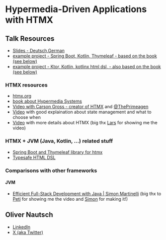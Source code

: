 # Hypermedia-Driven Applications with HTMX

## Talk Resources
* [Slides - Deutsch,German](https://docs.google.com/presentation/d/1PsLzS-oLv9CQgDPbuWp6F2hV3l6Y162eafKhHuZbLWE/edit?usp=sharing)
* [example project - Spring Boot, Kotlin, Thymeleaf - based on the book (see below)](https://github.com/ollin/htmxbook)
* [example project - Ktor, Kotlin, kotlinx html dsl, - also based on the book (see below)](https://github.com/ollin/contacts)

### HTMX resources
* [htmx.org](https://htmx.org/)
* [book about Hypermedia Systems](https://hypermedia.systems/)
* [Video with Carson Gross - creator of HTMX](https://www.youtube.com/watch?v=LriHRa9t1fQ) and [@ThePrimeagen](https://twitter.com/ThePrimeagen)
* [Video](https://youtu.be/-ptq9HCrI_U?t=353) with good explaination about state management and what to choose when
* [Video](https://www.youtube.com/watch?v=0l6I0tA-Il4) with more details about HTMX (big thx [Lars](https://github.com/LarsEckart) for showing me the video)

### HTMX + JVM (Java, Kotlin, ...) related stuff
* [Spring Boot and Thymeleaf library for htmx](https://github.com/wimdeblauwe/htmx-spring-boot)
* [Typesafe HTML DSL](https://kotlinlang.org/docs/typesafe-html-dsl.html)

### Comparisons with other frameworks
#### JVM
* [Efficient Full-Stack Development with Java | Simon Martinelli](https://www.youtube.com/watch?v=FI1Ao-qFFoY) (big thx to [Peti](https://github.com/Petikoch) for showing me the video and [Simon](https://github.com/simasch) for making it!)

## Oliver Nautsch<!-- include: oliver.md -->

* [LinkedIn](https://www.linkedin.com/in/oliver-nautsch/)
* [X (aka Twitter)](https://twitter.com/ollispieps)


<!-- endInclude -->
